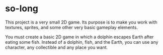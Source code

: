 # so-long
This project is a very small 2D game. Its purpose is to make you work with textures, sprites, and some other very basic gameplay elements.

You must create a basic 2D game in which a dolphin
escapes Earth after eating some fish. Instead of
a dolphin, fish, and the Earth, you can use any
character, any collectible and any place you want.